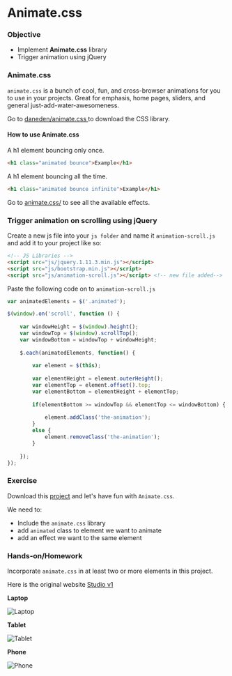 # Animate.css

### Objective

* Implement **Animate.css** library
* Trigger animation using jQuery

### Animate.css

`animate.css`  is a bunch of cool, fun, and cross-browser animations for you to use in your projects. Great for emphasis, home pages, sliders, and general just-add-water-awesomeness.

Go to [daneden/animate.css ](https://github.com/daneden/animate.css) to download the CSS library.

#### How to use Animate.css

A h1 element bouncing only once.
```html
<h1 class="animated bounce">Example</h1>
```

A h1 element bouncing all the time.
```html
<h1 class="animated bounce infinite">Example</h1>
```

Go to [animate.css/](http://daneden.github.io/animate.css/) to see all the available effects.

### Trigger animation on scrolling using jQuery

Create a new js file into your `js folder` and name it `animation-scroll.js` and add it to your project like so:

```html
<!-- JS Libraries -->
<script src="js/jquery.1.11.3.min.js"></script>
<script src="js/bootstrap.min.js"></script>
<script src="js/animation-scroll.js"></script> <!-- new file added-->
```


Paste the following code on to `animation-scroll.js`

```js
var animatedElements = $('.animated');

$(window).on('scroll', function () {
    
    var windowHeight = $(window).height();
    var windowTop = $(window).scrollTop();
    var windowBottom = windowTop + windowHeight;
    
    $.each(animatedElements, function() {
        
        var element = $(this);
        
        var elementHeight = element.outerHeight();
        var elementTop = element.offset().top;
        var elementBottom = elementHeight + elementTop;
        
        if(elementBottom >= windowTop && elementTop <= windowBottom) {
            
            element.addClass('the-animation');
        }
        else {
            element.removeClass('the-animation');
        }
        
    });
});

```

### Exercise

Download this [project](https://github.com/AustinCodingAcademy/HTMLIntroductory/blob/master/archives/16/animate.zip) and let's have fun with `Animate.css`. 

We need to:
* Include the `animate.css` library
* add `animated` class to element we want to animate
* add an effect we want to the same element

### Hands-on/Homework

Incorporate `animate.css` in at least two or more elements in this project.

Here is the original website [Studio v1](http://robotheme.net/themes/studio/demo/boxed/index-1.html)

**Laptop**

![Laptop](../images/16/laptop.jpg)

**Tablet**

![Tablet](../images/16/tablet.jpg)

**Phone**

![Phone](../images/16/phone.jpg)
